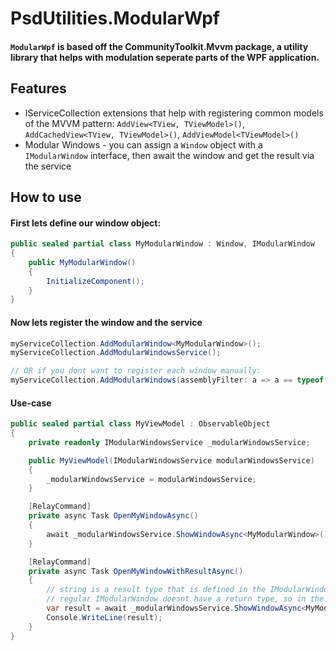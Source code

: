 # PsdUtilities.ModularWpf

#### `ModularWpf` is based off the CommunityToolkit.Mvvm package, a utility library that helps with modulation seperate parts of the WPF application.

## Features
- IServiceCollection extensions that help with registering common models of the MVVM pattern: `AddView<TView, TViewModel>()`, `AddCachedView<TView, TViewModel>()`, `AddViewModel<TViewModel>()`
- Modular Windows - you can assign a `Window` object with a `IModularWindow` interface, then await the window and get the result via the service

## How to use
#### First lets define our window object:
```csharp
public sealed partial class MyModularWindow : Window, IModularWindow
{
	public MyModularWindow()
	{
		InitializeComponent();
	}
}
```

#### Now lets register the window and the service
```csharp
myServiceCollection.AddModularWindow<MyModularWindow>();
myServiceCollection.AddModularWindowsService();

// OR if you dont want to register each window manually:
myServiceCollection.AddModularWindows(assemblyFilter: a => a == typeof(MyModularWindow).Assembly)); // ! automatically registers the service as well !
```

#### Use-case
```csharp
public sealed partial class MyViewModel : ObservableObject
{
	private readonly IModularWindowsService _modularWindowsService;

	public MyViewModel(IModularWindowsService modularWindowsService)
	{
		_modularWindowsService = modularWindowsService;
	}

	[RelayCommand]
	private async Task OpenMyWindowAsync()
	{
		await _modularWindowsService.ShowWindowAsync<MyModularWindow>();
	}

	[RelayCommand]
	private async Task OpenMyWindowWithResultAsync()
	{
		// string is a result type that is defined in the IModularWindow<TResult> interface
		// regular IModularWindow doesnt have a return type, so in the implementation just keep it with the NotImplementedException
		var result = await _modularWindowsService.ShowWindowAsync<MyModularWindow, string>(); 
		Console.WriteLine(result);
	}
}
```